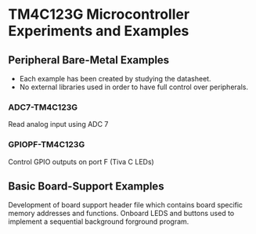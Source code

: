 # TM4C123G Microcontroller Experiments and Examples

## Peripheral Bare-Metal Examples
* Each example has been created by studying the datasheet.
* No external libraries used in order to have full control over peripherals.

### ADC7-TM4C123G
Read analog input using ADC 7

### GPIOPF-TM4C123G
Control GPIO outputs on port F (Tiva C LEDs)

## Basic Board-Support Examples
Development of board support header file which contains board specific memory addresses and functions. Onboard LEDS and buttons used to implement a sequential background forground program.


